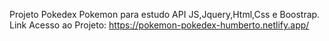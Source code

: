 Projeto Pokedex Pokemon para estudo API JS,Jquery,Html,Css e Boostrap.
Link Acesso ao Projeto: https://pokemon-pokedex-humberto.netlify.app/
